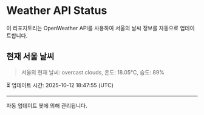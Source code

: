 
# Weather API Status

이 리포지토리는 OpenWeather API를 사용하여 서울의 날씨 정보를 자동으로 업데이트합니다.

## 현재 서울 날씨
> 서울의 현재 날씨: overcast clouds, 온도: 18.05°C, 습도: 89%

⏳ 업데이트 시간: 2025-10-12 18:47:55 (UTC)

---
자동 업데이트 봇에 의해 관리됩니다.
